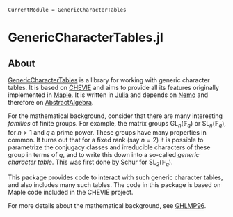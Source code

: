 ```@meta
CurrentModule = GenericCharacterTables
```

# GenericCharacterTables.jl

## About

[GenericCharacterTables](https://github.com/oscar-system/GenericCharacterTables.jl)
is a library for working with generic character tables. It is based on
[CHEVIE](http://www.math.rwth-aachen.de/homes/CHEVIE/index.html)
and aims to provide all its features originally implemented in
[Maple](https://de.maplesoft.com/products/Maple/index.aspx).
It is written in [Julia](https://julialang.org/) and depends on
[Nemo](https://nemocas.github.io/Nemo.jl/stable/) and therefore on
[AbstractAlgebra](https://nemocas.github.io/AbstractAlgebra.jl/stable/).


For the mathematical background, consider that there are many interesting
*families* of finite groups. For example, the matrix groups
$\mathrm{GL}_n(\mathbb{F}_q)$ or $\mathrm{SL}_n(\mathbb{F}_q)$, for $n>1$ and
$q$ a prime power. These groups have many properties in common. It turns out
that for a fixed rank (say $n=2$) it is possible to parametrize the conjugacy
classes and irreducible characters of these group in terms of $q$, and to
write this down into a so-called *generic character table*. This was first
done by Schur for $\mathrm{SL}_2(\mathbb{F}_q)$.

This package provides code to interact with such generic character tables,
and also includes many such tables.
The code in this package is based on Maple code included in the CHEVIE project.

For more details about the mathematical background, see [GHLMP96](@cite).
